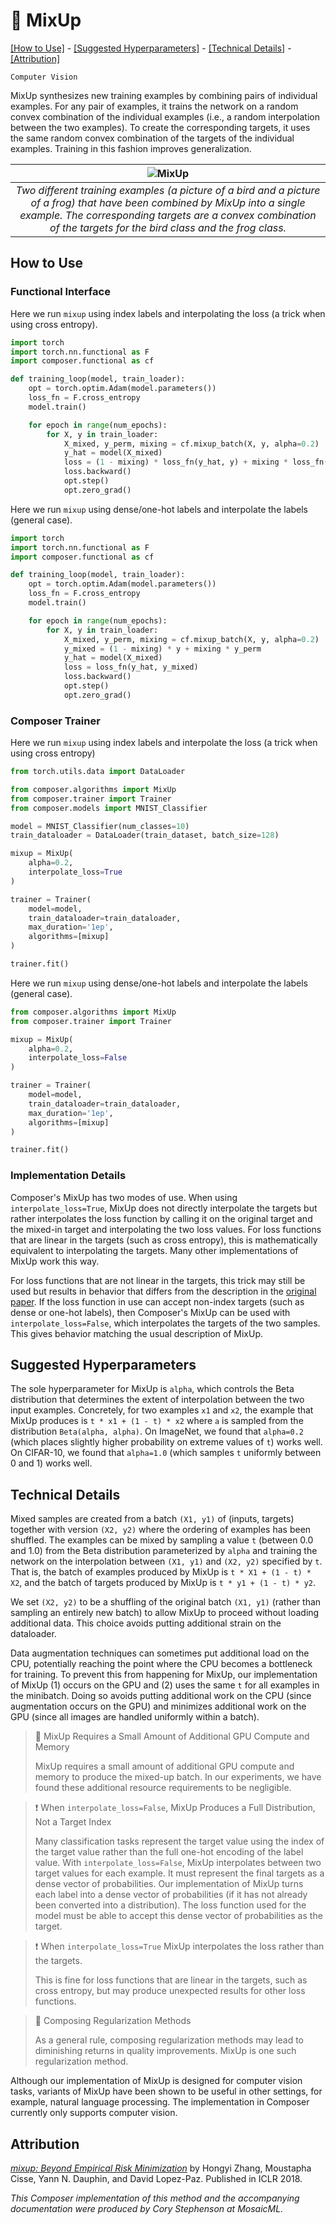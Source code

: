# 🥣 MixUp


[\[How to Use\]](#how-to-use) - [\[Suggested Hyperparameters\]](#suggested-hyperparameters) - [\[Technical Details\]](#technical-details) - [\[Attribution\]](#attribution)

`Computer Vision`

MixUp synthesizes new training examples by combining pairs of individual examples.
For any pair of examples, it trains the network on a random convex combination of the individual examples (i.e., a random interpolation between the two examples).
To create the corresponding targets, it uses the same random convex combination of the targets of the individual examples.
Training in this fashion improves generalization.

| ![MixUp](https://storage.googleapis.com/docs.mosaicml.com/images/methods/mix_up.png) |
|:--:
|*Two different training examples (a picture of a bird and a picture of a frog) that have been combined by MixUp into a single example. The corresponding targets are a convex combination of the targets for the bird class and the frog class.*|

## How to Use

### Functional Interface

Here we run `mixup` using index labels and interpolating the loss (a trick when using cross entropy).
```python
import torch
import torch.nn.functional as F
import composer.functional as cf

def training_loop(model, train_loader):
    opt = torch.optim.Adam(model.parameters())
    loss_fn = F.cross_entropy
    model.train()

    for epoch in range(num_epochs):
        for X, y in train_loader:
            X_mixed, y_perm, mixing = cf.mixup_batch(X, y, alpha=0.2)
            y_hat = model(X_mixed)
            loss = (1 - mixing) * loss_fn(y_hat, y) + mixing * loss_fn(y_hat, y_perm)
            loss.backward()
            opt.step()
            opt.zero_grad()
```

Here we run `mixup` using dense/one-hot labels and interpolate the labels (general case).
```python
import torch
import torch.nn.functional as F
import composer.functional as cf

def training_loop(model, train_loader):
    opt = torch.optim.Adam(model.parameters())
    loss_fn = F.cross_entropy
    model.train()

    for epoch in range(num_epochs):
        for X, y in train_loader:
            X_mixed, y_perm, mixing = cf.mixup_batch(X, y, alpha=0.2)
            y_mixed = (1 - mixing) * y + mixing * y_perm
            y_hat = model(X_mixed)
            loss = loss_fn(y_hat, y_mixed)
            loss.backward()
            opt.step()
            opt.zero_grad()
```

### Composer Trainer

Here we run `mixup` using index labels and interpolate the loss (a trick when using cross entropy)

<!--pytest-codeblocks:custom-mark(pytest.mark.gpu)-->
```python
from torch.utils.data import DataLoader

from composer.algorithms import MixUp
from composer.trainer import Trainer
from composer.models import MNIST_Classifier

model = MNIST_Classifier(num_classes=10)
train_dataloader = DataLoader(train_dataset, batch_size=128)

mixup = MixUp(
    alpha=0.2,
    interpolate_loss=True
)

trainer = Trainer(
    model=model,
    train_dataloader=train_dataloader,
    max_duration='1ep',
    algorithms=[mixup]
)

trainer.fit()
```

Here we run `mixup` using dense/one-hot labels and interpolate the labels (general case).

<!--pytest-codeblocks:custom-mark(pytest.mark.gpu)-->
```python
from composer.algorithms import MixUp
from composer.trainer import Trainer

mixup = MixUp(
    alpha=0.2,
    interpolate_loss=False
)

trainer = Trainer(
    model=model,
    train_dataloader=train_dataloader,
    max_duration='1ep',
    algorithms=[mixup]
)

trainer.fit()
```

### Implementation Details

Composer's MixUp has two modes of use. When using `interpolate_loss=True`, MixUp does not directly interpolate the targets but rather interpolates the loss function by calling it on the original target and the mixed-in target and interpolating the two loss values. For loss functions that are linear in the targets (such as cross entropy), this is mathematically equivalent to interpolating the targets. Many other implementations of MixUp work this way.

For loss functions that are not linear in the targets, this trick may still be used but results in behavior that differs from the description in the [original paper](https://arxiv.org/abs/1710.09412). If the loss function in use can accept non-index targets (such as dense or one-hot labels), then Composer's MixUp can be used with `interpolate_loss=False`, which interpolates the targets of the two samples. This gives behavior matching the usual description of MixUp.

## Suggested Hyperparameters

The sole hyperparameter for MixUp is `alpha`, which controls the Beta distribution that determines the extent of interpolation between the two input examples.
Concretely, for two examples `x1` and `x2`, the example that MixUp produces is `t * x1 + (1 - t) * x2` where `a` is sampled from the distribution `Beta(alpha, alpha)`.
On ImageNet, we found that `alpha=0.2` (which places slightly higher probability on extreme values of `t`) works well.
On CIFAR-10, we found that `alpha=1.0` (which samples `t` uniformly between 0 and 1) works well.


## Technical Details

Mixed samples are created from a batch `(X1, y1)` of (inputs, targets) together with version `(X2, y2)` where the ordering of examples has been shuffled. The examples can be mixed by sampling a value `t` (between 0.0 and 1.0) from the Beta distribution parameterized by `alpha` and training the network on the interpolation between `(X1, y1)` and `(X2, y2)` specified by `t`. That is, the batch of examples produced by MixUp is `t * X1 + (1 - t) * X2`, and the batch of targets produced by MixUp is `t * y1 + (1 - t) * y2`.

We set `(X2, y2)` to be a shuffling of the original batch `(X1, y1)` (rather than sampling an entirely new batch) to allow MixUp to proceed without loading additional data.
This choice avoids putting additional strain on the dataloader.


Data augmentation techniques can sometimes put additional load on the CPU, potentially reaching the point where the CPU becomes a bottleneck for training.
To prevent this from happening for MixUp, our implementation of MixUp (1) occurs on the GPU and (2) uses the same `t` for all examples in the minibatch.
Doing so avoids putting additional work on the CPU (since augmentation occurs on the GPU) and minimizes additional work on the GPU (since all images are handled uniformly within a batch).

> 🚧 MixUp Requires a Small Amount of Additional GPU Compute and Memory
>
> MixUp requires a small amount of additional GPU compute and memory to produce the mixed-up batch.
> In our experiments, we have found these additional resource requirements to be negligible.

> ❗ When `interpolate_loss=False`, MixUp Produces a Full Distribution, Not a Target Index
>
> Many classification tasks represent the target value using the index of the target value rather than the full one-hot encoding of the label value.
> With `interpolate_loss=False`, MixUp interpolates between two target values for each example. It must represent the final targets as a dense vector of probabilities.
> Our implementation of MixUp turns each label into a dense vector of probabilities (if it has not already been converted into a distribution).
> The loss function used for the model must be able to accept this dense vector of probabilities as the target.

>❗ When `interpolate_loss=True` MixUp interpolates the loss rather than the targets.
>
> This is fine for loss functions that are linear in the targets, such as cross entropy, but may produce unexpected results for other loss functions.

> 🚧 Composing Regularization Methods
>
> As a general rule, composing regularization methods may lead to diminishing returns in quality improvements. MixUp is one such regularization method.

Although our implementation of MixUp is designed for computer vision tasks, variants of MixUp have been shown to be useful in other settings, for example, natural language processing.
The implementation in Composer currently only supports computer vision.


## Attribution

[*mixup: Beyond Empirical Risk Minimization*](https://arxiv.org/abs/1710.09412) by Hongyi Zhang, Moustapha Cisse, Yann N. Dauphin, and David Lopez-Paz. Published in ICLR 2018.

*This Composer implementation of this method and the accompanying documentation were produced by Cory Stephenson at MosaicML.*

